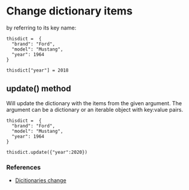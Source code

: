 # Change dictionary items
by referring to its key name:
```
thisdict =	{
  "brand": "Ford",
  "model": "Mustang",
  "year": 1964
}

thisdict["year"] = 2018
```

## update() method
Will update the dictionary with the items from the given argument. The argument can be a dictionary or an iterable object with key:value pairs.

```
thisdict =	{
  "brand": "Ford",
  "model": "Mustang",
  "year": 1964
}

thisdict.update({"year":2020})
```

### References
- [Dicitionaries change](https://www.w3schools.com/python/python_dictionaries_change.asp)
